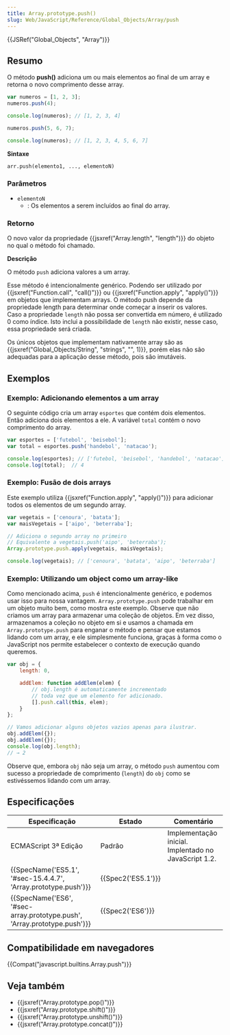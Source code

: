 ```yaml
---
title: Array.prototype.push()
slug: Web/JavaScript/Reference/Global_Objects/Array/push
---
```

{{JSRef("Global_Objects", "Array")}}

## Resumo

O método **push()** adiciona um ou mais elementos ao final de um array e retorna o novo comprimento desse array.

```js
var numeros = [1, 2, 3];
numeros.push(4);

console.log(numeros); // [1, 2, 3, 4]

numeros.push(5, 6, 7);

console.log(numeros); // [1, 2, 3, 4, 5, 6, 7]
```

**Sintaxe**

```
arr.push(elemento1, ..., elementoN)
```

### Parâmetros

- `elementoN`
  - : Os elementos a serem incluídos ao final do array.

### Retorno

O novo valor da propriedade {{jsxref("Array.length", "length")}} do objeto no qual o método foi chamado.

**Descrição**

O método `push` adiciona valores a um array.

Esse método é intencionalmente genérico. Podendo ser utilizado por {{jsxref("Function.call", "call()")}} ou {{jsxref("Function.apply", "apply()")}} em objetos que implementam arrays. O método push depende da propriedade length para determinar onde começar a inserir os valores. Caso a propriedade `length` não possa ser convertida em número, é utilizado 0 como índice. Isto inclui a possibilidade de `length` não existir, nesse caso, essa propriedade será criada.

Os únicos objetos que implementam nativamente array são as {{jsxref("Global_Objects/String", "strings", "", 1)}}, porém elas não são adequadas para a aplicação desse método, pois são imutáveis.

## Exemplos

### Exemplo: Adicionando elementos a um array

O seguinte código cria um array `esportes` que contém dois elementos. Então adiciona dois elementos a ele. A variável `total` contém o novo comprimento do array.

```js
var esportes = ['futebol', 'beisebol'];
var total = esportes.push('handebol', 'natacao');

console.log(esportes); // ['futebol, 'beisebol', 'handebol', 'natacao']
console.log(total);  // 4
```

### Exemplo: Fusão de dois arrays

Este exemplo utiliza {{jsxref("Function.apply", "apply()")}} para adicionar todos os elementos de um segundo array.

```js
var vegetais = ['cenoura', 'batata'];
var maisVegetais = ['aipo', 'beterraba'];

// Adiciona o segundo array no primeiro
// Equivalente a vegetais.push('aipo', 'beterraba');
Array.prototype.push.apply(vegetais, maisVegetais);

console.log(vegetais); // ['cenoura', 'batata', 'aipo', 'beterraba']
```

### Exemplo: Utilizando um object como um array-like

Como mencionado acima, `push` é intencionalmente genérico, e podemos usar isso para nossa vantagem. `Array.prototype.push` pode trabalhar em um objeto muito bem, como mostra este exemplo. Observe que não criamos um array para armazenar uma coleção de objetos. Em vez disso, armazenamos a coleção no objeto em si e usamos a chamada em `Array.prototype.push` para enganar o método e pensar que estamos lidando com um array, e ele simplesmente funciona, graças à forma como o JavaScript nos permite estabelecer o contexto de execução quando queremos.

```js
var obj = {
    length: 0,

    addElem: function addElem(elem) {
        // obj.length é automaticamente incrementado
        // toda vez que um elemento for adicionado.
        [].push.call(this, elem);
    }
};

// Vamos adicionar alguns objetos vazios apenas para ilustrar.
obj.addElem({});
obj.addElem({});
console.log(obj.length);
// → 2
```

Observe que, embora `obj` não seja um array, o método `push` aumentou com sucesso a propriedade de comprimento (`length`) do `obj` como se estivéssemos lidando com um array.

## Especificações

| Especificação                                                                                    | Estado                   | Comentário                                           |
| ------------------------------------------------------------------------------------------------ | ------------------------ | ---------------------------------------------------- |
| ECMAScript 3ª Edição                                                                             | Padrão                   | Implementação inicial. Implentado no JavaScript 1.2. |
| {{SpecName('ES5.1', '#sec-15.4.4.7', 'Array.prototype.push')}}             | {{Spec2('ES5.1')}} |                                                      |
| {{SpecName('ES6', '#sec-array.prototype.push', 'Array.prototype.push')}} | {{Spec2('ES6')}}     |                                                      |

## Compatibilidade em navegadores

{{Compat("javascript.builtins.Array.push")}}

## Veja também

- {{jsxref("Array.prototype.pop()")}}
- {{jsxref("Array.prototype.shift()")}}
- {{jsxref("Array.prototype.unshift()")}}
- {{jsxref("Array.prototype.concat()")}}
